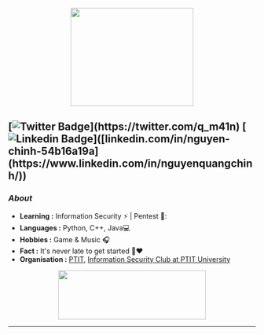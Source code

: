 <p align="center">
  <img width="250" height="200" src="https://www.icegif.com/wp-content/uploads/icegif-40.gif">
</p>

[![Twitter Badge](https://img.shields.io/badge/-M41n_-1ca0f1?style=flat-square&logo=twitter&logoColor=white&link=[https://twitter.com/iamm41n](https://twitter.com/q_m41n))](https://twitter.com/q_m41n)  [![Linkedin Badge](https://img.shields.io/badge/-nguyen_chinh-blue?style=flat-square&logo=Linkedin&logoColor=white&link=[linkedin.com/in/nguyen-chinh-54b16a19a/](https://www.linkedin.com/in/nguyenquangchinh/))]([linkedin.com/in/nguyen-chinh-54b16a19a](https://www.linkedin.com/in/nguyenquangchinh/))  
---------------------------------------------------------------------------------------------------------------------------------------------------------------------------------
### <i>About</i>

-  **Learning :** Information Security :zap: | Pentest 🔐:	
-  **Languages :** Python, C++, Java💻
-  **Hobbies :** Game & Music :headphones:
-  **Fact :** It's never late to get started 🎯:heart:
-  **Organisation :** [PTIT](https://ptithcm.edu.vn/), [Information Security Club at PTIT University](https://www.facebook.com/PISClub)

<p align="center">
  <img width="300" height="100" src="https://t4.ftcdn.net/jpg/03/29/44/25/360_F_329442520_bs9DE1vhchdtXtbsJXcwGQTpjZd5NzDo.jpg">
</p>

-----

